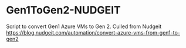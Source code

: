 # Gen1ToGen2-NUDGEIT
Script to convert Gen1 Azure VMs to Gen 2. Culled from Nudgeit
https://blog.nudgeit.com/automation/convert-azure-vms-from-gen1-to-gen2
